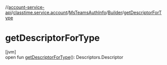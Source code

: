 //[account-service-api](../../../../index.md)/[classtime.service.account](../../index.md)/[MsTeamsAuthInfo](../index.md)/[Builder](index.md)/[getDescriptorForType](get-descriptor-for-type.md)

# getDescriptorForType

[jvm]\
open fun [getDescriptorForType](get-descriptor-for-type.md)(): Descriptors.Descriptor
